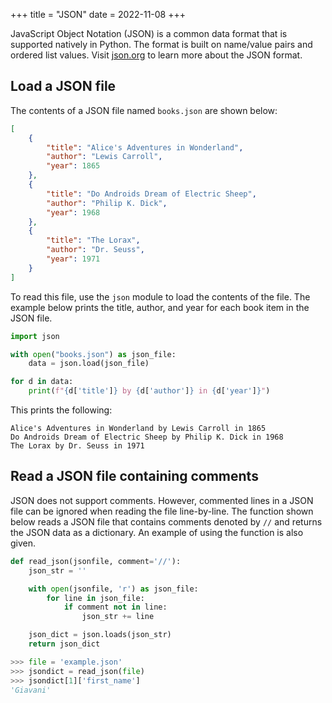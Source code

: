 +++
title = "JSON"
date = 2022-11-08
+++

JavaScript Object Notation (JSON) is a common data format that is supported natively in Python. The format is built on name/value pairs and ordered list values. Visit [json.org](https://www.json.org/json-en.html) to learn more about the JSON format.

## Load a JSON file

The contents of a JSON file named `books.json` are shown below:

```json
[
    {
        "title": "Alice's Adventures in Wonderland",
        "author": "Lewis Carroll",
        "year": 1865
    },
    {
        "title": "Do Androids Dream of Electric Sheep",
        "author": "Philip K. Dick",
        "year": 1968
    },
    {
        "title": "The Lorax",
        "author": "Dr. Seuss",
        "year": 1971
    }
]
```

To read this file, use the `json` module to load the contents of the file. The example below prints the title, author, and year for each book item in the JSON file.

```python
import json

with open("books.json") as json_file:
    data = json.load(json_file)

for d in data:
    print(f"{d['title']} by {d['author']} in {d['year']}")
```

This prints the following:

```
Alice's Adventures in Wonderland by Lewis Carroll in 1865
Do Androids Dream of Electric Sheep by Philip K. Dick in 1968
The Lorax by Dr. Seuss in 1971
```

## Read a JSON file containing comments

JSON does not support comments. However, commented lines in a JSON file can be ignored when reading the file line-by-line. The function shown below reads a JSON file that contains comments denoted by `//` and returns the JSON data as a dictionary. An example of using the function is also given.

```python
def read_json(jsonfile, comment='//'):
    json_str = ''

    with open(jsonfile, 'r') as json_file:
        for line in json_file:
            if comment not in line:
                json_str += line

    json_dict = json.loads(json_str)
    return json_dict
```

```python
>>> file = 'example.json'
>>> jsondict = read_json(file)
>>> jsondict[1]['first_name']
'Giavani'
```

